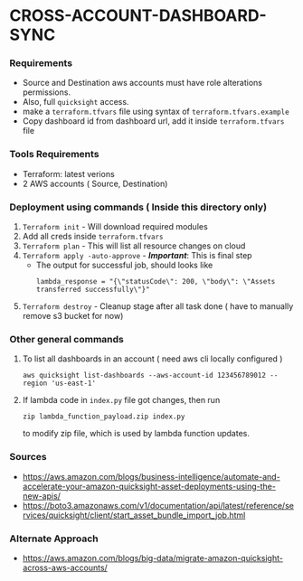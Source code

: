 # CROSS-ACCOUNT-DASHBOARD-SYNC

### Requirements
- Source and Destination aws accounts must have role alterations permissions.
- Also, full `quicksight` access.
- make a `terraform.tfvars` file using syntax of `terraform.tfvars.example`
- Copy dashboard id from dashboard url, add it inside `terraform.tfvars` file



### Tools Requirements
- Terraform: latest verions
- 2 AWS accounts ( Source, Destination)



### Deployment using commands ( Inside this directory only)
1. ```Terraform init``` - Will download required modules
2. Add all creds inside `terraform.tfvars`
3. ```Terraform plan``` - This will list all resource changes on cloud
4. ```Terraform apply -auto-approve``` - ***Important***: This is final step
    - The output for successful job, should looks like
        ```
        lambda_response = "{\"statusCode\": 200, \"body\": \"Assets transferred successfully\"}"
        ```
5. ```Terraform destroy``` - Cleanup stage after all task done ( have to manually remove s3 bucket for now)



### Other general commands
1. To list all dashboards in an account ( need aws cli locally configured )
    ```
    aws quicksight list-dashboards --aws-account-id 123456789012 --region 'us-east-1'
    ```
2. If lambda code in `index.py` file got changes, then run 
    ```
    zip lambda_function_payload.zip index.py 
    ```
    to modify zip file, which is used by lambda function updates.

### Sources
- https://aws.amazon.com/blogs/business-intelligence/automate-and-accelerate-your-amazon-quicksight-asset-deployments-using-the-new-apis/
- https://boto3.amazonaws.com/v1/documentation/api/latest/reference/services/quicksight/client/start_asset_bundle_import_job.html


### Alternate Approach
- https://aws.amazon.com/blogs/big-data/migrate-amazon-quicksight-across-aws-accounts/